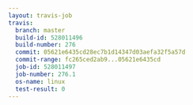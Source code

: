 ```yaml
---
layout: travis-job
travis:
  branch: master
  build-id: 528011496
  build-number: 276
  commit: 05621e6435cd28ec7b1d14347d03aefa32f5a57d
  commit-range: fc265ced2ab9...05621e6435cd
  job-id: 528011497
  job-number: 276.1
  os-name: linux
  test-result: 0
---
```


